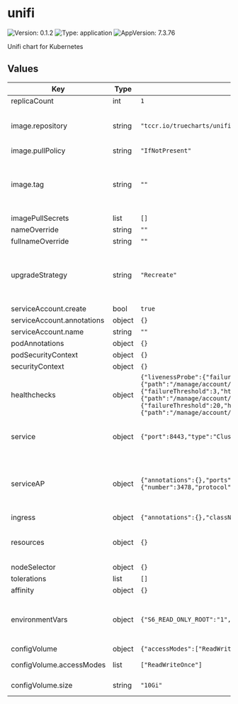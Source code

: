 # unifi

![Version: 0.1.2](https://img.shields.io/badge/Version-0.1.2-informational?style=flat-square) ![Type: application](https://img.shields.io/badge/Type-application-informational?style=flat-square) ![AppVersion: 7.3.76](https://img.shields.io/badge/AppVersion-7.3.76-informational?style=flat-square)

Unifi chart for Kubernetes

## Values

| Key | Type | Default | Description |
|-----|------|---------|-------------|
| replicaCount | int | `1` |  |
| image.repository | string | `"tccr.io/truecharts/unifi"` | set image: use the truecharts image |
| image.pullPolicy | string | `"IfNotPresent"` |  |
| image.tag | string | `""` | Overrides the image tag whose default is the chart appVersion. |
| imagePullSecrets | list | `[]` |  |
| nameOverride | string | `""` |  |
| fullnameOverride | string | `""` |  |
| upgradeStrategy | string | `"Recreate"` | Upgrade strategy set to recreate (no support for multiple pods) |
| serviceAccount.create | bool | `true` |  |
| serviceAccount.annotations | object | `{}` |  |
| serviceAccount.name | string | `""` |  |
| podAnnotations | object | `{}` |  |
| podSecurityContext | object | `{}` |  |
| securityContext | object | `{}` |  |
| healthchecks | object | `{"livenessProbe":{"failureThreshold":5,"httpGet":{"path":"/manage/account/login","port":8443,"scheme":"HTTPS"},"initialDelaySeconds":45,"periodSeconds":15,"successThreshold":1,"timeoutSeconds":2},"readinessProbe":{"failureThreshold":3,"httpGet":{"path":"/manage/account/login","port":8443,"scheme":"HTTPS"},"initialDelaySeconds":10,"periodSeconds":15,"successThreshold":1,"timeoutSeconds":2},"startupProbe":{"failureThreshold":20,"httpGet":{"path":"/manage/account/login","port":8443,"scheme":"HTTPS"},"initialDelaySeconds":45,"periodSeconds":5,"successThreshold":1,"timeoutSeconds":2}}` | Setup liveness probes for deployment |
| service | object | `{"port":8443,"type":"ClusterIP"}` | the main Service (used for ingress) |
| serviceAP | object | `{"annotations":{},"ports":{"controller":{"number":8080,"protocol":"TCP"},"discovery":{"number":10001,"protocol":"TCP"},"stun":{"number":3478,"protocol":"UDP"}},"type":"LoadBalancer"}` | Requires load balancer, to expose the Unifi stun and discovery |
| ingress | object | `{"annotations":{},"className":"","enabled":false,"hosts":[],"tls":[]}` | Ingress |
| resources | object | `{}` | proposed resources set under this config |
| nodeSelector | object | `{}` |  |
| tolerations | list | `[]` |  |
| affinity | object | `{}` |  |
| environmentVars | object | `{"S6_READ_ONLY_ROOT":"1","TZ":"UTC","UMASK":"2","UMASK_SET":"2"}` | deployment environment vars (key,value style) |
| configVolume | object | `{"accessModes":["ReadWriteOnce"],"size":"10Gi","storageClassName":""}` | configVolume |
| configVolume.accessModes | list | `["ReadWriteOnce"]` | Access mode for volumes |
| configVolume.size | string | `"10Gi"` | Size of volume |

